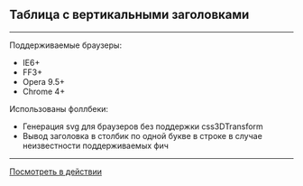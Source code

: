 ## Таблица с вертикальными заголовками
***

Поддерживаемые браузеры:
* IE6+
* FF3+
* Opera 9.5+
* Chrome 4+

Использованы фоллбеки:
* Генерация svg для браузеров без поддержки css3DTransform
* Вывод заголовка в столбик по одной букве в строке в случае неизвестности поддерживаемых фич

***
[Посмотреть в действии](http://safe-bayou-9334.herokuapp.com/)
